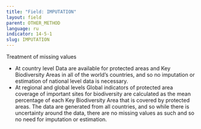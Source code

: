 ```yaml
---
title: "Field: IMPUTATION"
layout: field
parent: OTHER_METHOD
language: ru
indicator: 14-5-1
slug: IMPUTATION
---
```

Treatment of missing values
* At country level
Data are available for protected areas and Key Biodiversity Areas in all of the world’s countries, and so no imputation or estimation of national level data is necessary. 
* At regional and global levels
Global indicators of protected area coverage of important sites for biodiversity are calculated as the mean percentage of each Key Biodiversity Area that is covered by protected areas. The data are generated from all countries, and so while there is uncertainty around the data, there are no missing values as such and so no need for imputation or estimation.